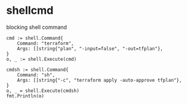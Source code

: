 # shellcmd
blocking shell command



```golang
cmd := shell.Command{
	Command: "terraform",
	Args: []string{"plan", "-input=false", "-out=tfplan"},
}
o, _ := shell.Execute(cmd)
  
cmdsh := shell.Command{
	Command: "sh",
	Args: []string{"-c", "terraform apply -auto-approve tfplan"},
}
o, _ = shell.Execute(cmdsh)
fmt.Println(o)
  
  
```
